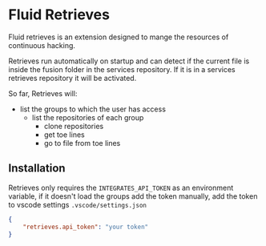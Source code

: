 # Fluid Retrieves

Fluid retrieves is an extension designed to mange the resources of
continuous hacking.

Retrieves run automatically on startup and can detect if the current file is
inside the fusion folder in the services repository. If it is in a services
retrieves repository it will be activated.

So far, Retrieves will:
  - list the groups to which the user has access
    - list the repositories of each group
      - clone repositories
      - get toe lines
      - go to file from toe lines

## Installation

Retrieves only requires the `INTEGRATES_API_TOKEN` as an environment variable, if it doesn't load the groups add the token manually, add the token to vscode settings `.vscode/settings.json`
```json
{
    "retrieves.api_token": "your token"
}
```
